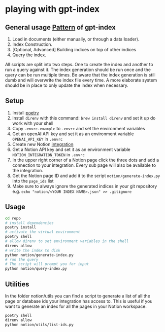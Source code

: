 # playing with gpt-index

## General usage [Pattern][pattern] of gpt-index

1. Load in documents (either manually, or through a data loader).
2. Index Construction.
3. \[Optional, Advanced\] Building indices on top of other indices
4. Query the index.

All scripts are split into two steps. One to create the index and another to run a query against it.
The index generation should be run once and the query can be run multiple times. Be aware that the index generation is still dumb and will overwrite the index file every time. A more elaborate system should be in place to only update the index when necessary.

## Setup

1. Install [poetry][poetry]
2. install `direnv` with this command: `brew install direnv` and set it up do work with your shell
3. Copy `.envrc.example` to `.envrc` and set the environment variables
4. Get an openAI API key and set it as an environment variable `OPENAI_API_KEY` in `.envrc`
5. Create new Notion [integration][notion-integrations]
6. Get a Notion API key and set it as an environment variable `NOTION_INTEGRATION_TOKEN` in `.envrc`
7. In the upper right corner of a Notion page click the three dots and add a connection to your integration. Every sub page will also be available to the integration.
8. Get the Notion page ID and add it to the script `notion/generate-index.py` into the `page_ids` list
9. Make sure to always ignore the generated indices in your git repository e.g. `echo "notion/<YOUR INDEX NAME>.json" >> .gitignore`

## Usage

```bash
cd repo
# install dependencies
poetry install
# activate the virtual environment
poetry shell
# allow direnv to set environment variables in the shell
direnv allow
# write the index to disk
python notion/generate-index.py
# run the query
# The script will prompt you for input
python notion/query-index.py
```

## Utilities

In the folder notion/utils you can find a script to generate a list of all the page or database ids your integration has access to. This is useful if you want to generate an index for all the pages in your Notion workspace.

```bash
poetry shell
direnv allow
python notion/utils/list-ids.py
```

[pattern]: https://gpt-index.readthedocs.io/en/latest/guides/primer.html#general-usage-pattern-of-gpt-index
[notion-integrations]: https://www.notion.so/my-integrations
[poetry]: https://python-poetry.org/
